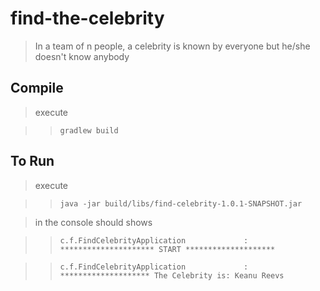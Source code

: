# find-the-celebrity
>In a team of n people, a celebrity is known by everyone but he/she doesn't know anybody

## Compile

>execute

>> ` gradlew build `

## To Run

> execute

>> ` java -jar build/libs/find-celebrity-1.0.1-SNAPSHOT.jar `

> in the console should shows 
 
 >>` c.f.FindCelebrityApplication             : ********************* START ******************** `
 
 >>` c.f.FindCelebrityApplication             : ******************** The Celebrity is: Keanu Reevs `
